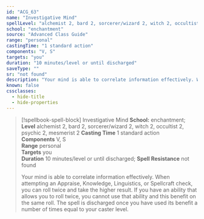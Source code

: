 ```yaml
---
id: "ACG_63"
name: "Investigative Mind"
spellLevel: "alchemist 2, bard 2, sorcerer/wizard 2, witch 2, occultist 2, psychic 2, mesmerist 2"
school: "enchantment"
source: "Advanced Class Guide"
range: "personal"
castingTime: "1 standard action"
components: "V, S"
targets: "you"
duration: "10 minutes/level or until discharged"
saveType: ""
sr: "not found"
description: "Your mind is able to correlate information effectively. When attempting an Appraise, Knowledge, Linguistics, or Spellcraft check, you can roll twice and take the higher result. If you have an ability that allows you to roll twice, you cannot use that ability and this benefit on the same roll.  The spell is discharged once you have used its benefit a number of times equal to your caster level."
known: false
cssclasses:
  - hide-title
  - hide-properties
---
```


> [!spellbook-spell-block] Investigative Mind
> **School:** enchantment; **Level** alchemist 2, bard 2, sorcerer/wizard 2, witch 2, occultist 2, psychic 2, mesmerist 2
> **Casting Time** 1 standard action  
> **Components** V, S  
> **Range** personal  
> **Targets** you  
> **Duration** 10 minutes/level or until discharged; **Spell Resistance** not found
> 
> Your mind is able to correlate information effectively. When attempting an Appraise, Knowledge, Linguistics, or Spellcraft check, you can roll twice and take the higher result. If you have an ability that allows you to roll twice, you cannot use that ability and this benefit on the same roll.  The spell is discharged once you have used its benefit a number of times equal to your caster level.